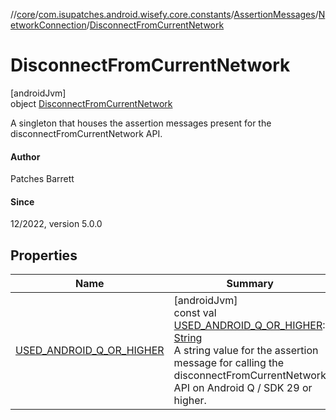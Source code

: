 //[core](../../../../../index.md)/[com.isupatches.android.wisefy.core.constants](../../../index.md)/[AssertionMessages](../../index.md)/[NetworkConnection](../index.md)/[DisconnectFromCurrentNetwork](index.md)

# DisconnectFromCurrentNetwork

[androidJvm]\
object [DisconnectFromCurrentNetwork](index.md)

A singleton that houses the assertion messages present for the disconnectFromCurrentNetwork API.

#### Author

Patches Barrett

#### Since

12/2022, version 5.0.0

## Properties

| Name | Summary |
|---|---|
| [USED_ANDROID_Q_OR_HIGHER](-u-s-e-d_-a-n-d-r-o-i-d_-q_-o-r_-h-i-g-h-e-r.md) | [androidJvm]<br>const val [USED_ANDROID_Q_OR_HIGHER](-u-s-e-d_-a-n-d-r-o-i-d_-q_-o-r_-h-i-g-h-e-r.md): [String](https://kotlinlang.org/api/latest/jvm/stdlib/kotlin/-string/index.html)<br>A string value for the assertion message for calling the disconnectFromCurrentNetwork API on Android Q / SDK 29 or higher. |
